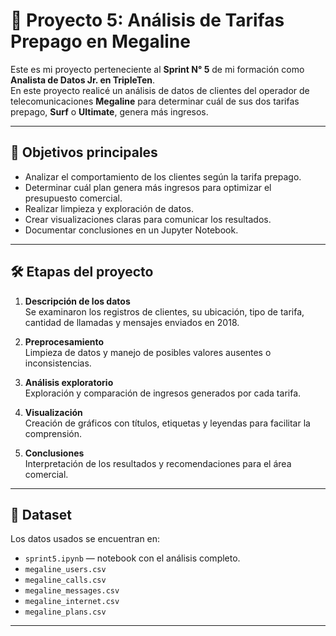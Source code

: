# 📡 Proyecto 5: Análisis de Tarifas Prepago en Megaline

Este es mi proyecto perteneciente al **Sprint N° 5** de mi formación como **Analista de Datos Jr. en TripleTen**.  
En este proyecto realicé un análisis de datos de clientes del operador de telecomunicaciones **Megaline** para determinar cuál de sus dos tarifas prepago, **Surf** o **Ultimate**, genera más ingresos.

---

## 🔎 Objetivos principales

- Analizar el comportamiento de los clientes según la tarifa prepago.  
- Determinar cuál plan genera más ingresos para optimizar el presupuesto comercial.  
- Realizar limpieza y exploración de datos.  
- Crear visualizaciones claras para comunicar los resultados.  
- Documentar conclusiones en un Jupyter Notebook.

---

## 🛠️ Etapas del proyecto

1. **Descripción de los datos**  
   Se examinaron los registros de clientes, su ubicación, tipo de tarifa, cantidad de llamadas y mensajes enviados en 2018.

2. **Preprocesamiento**  
   Limpieza de datos y manejo de posibles valores ausentes o inconsistencias.

3. **Análisis exploratorio**  
   Exploración y comparación de ingresos generados por cada tarifa.

4. **Visualización**  
   Creación de gráficos con títulos, etiquetas y leyendas para facilitar la comprensión.

5. **Conclusiones**  
   Interpretación de los resultados y recomendaciones para el área comercial.

---

## 📂 Dataset

Los datos usados se encuentran en:  
- `sprint5.ipynb` — notebook con el análisis completo.  
- `megaline_users.csv`  
- `megaline_calls.csv`  
- `megaline_messages.csv`  
- `megaline_internet.csv`  
- `megaline_plans.csv`

---
